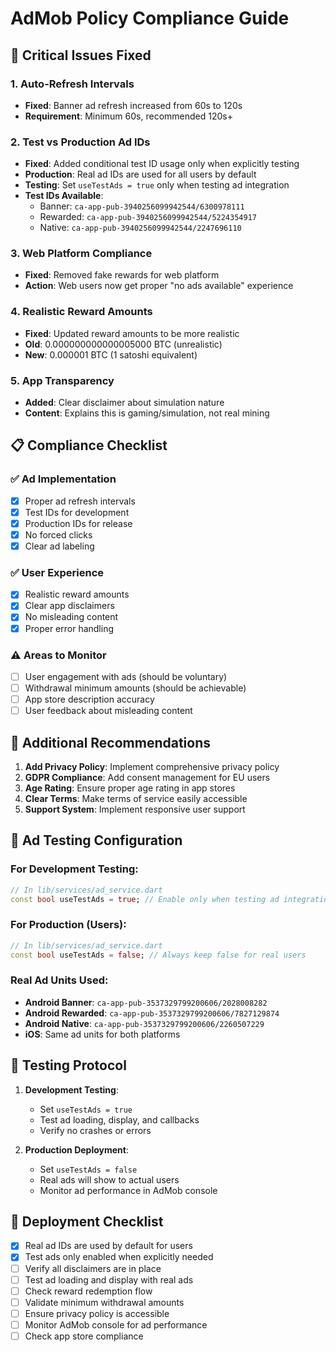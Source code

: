 # AdMob Policy Compliance Guide

## 🚨 Critical Issues Fixed

### 1. Auto-Refresh Intervals
- **Fixed**: Banner ad refresh increased from 60s to 120s
- **Requirement**: Minimum 60s, recommended 120s+

### 2. Test vs Production Ad IDs
- **Fixed**: Added conditional test ID usage only when explicitly testing
- **Production**: Real ad IDs are used for all users by default
- **Testing**: Set `useTestAds = true` only when testing ad integration
- **Test IDs Available**:
  - Banner: `ca-app-pub-3940256099942544/6300978111`
  - Rewarded: `ca-app-pub-3940256099942544/5224354917`
  - Native: `ca-app-pub-3940256099942544/2247696110`

### 3. Web Platform Compliance
- **Fixed**: Removed fake rewards for web platform
- **Action**: Web users now get proper "no ads available" experience

### 4. Realistic Reward Amounts
- **Fixed**: Updated reward amounts to be more realistic
- **Old**: 0.000000000000005000 BTC (unrealistic)
- **New**: 0.000001 BTC (1 satoshi equivalent)

### 5. App Transparency
- **Added**: Clear disclaimer about simulation nature
- **Content**: Explains this is gaming/simulation, not real mining

## 📋 Compliance Checklist

### ✅ Ad Implementation
- [x] Proper ad refresh intervals
- [x] Test IDs for development
- [x] Production IDs for release
- [x] No forced clicks
- [x] Clear ad labeling

### ✅ User Experience
- [x] Realistic reward amounts
- [x] Clear app disclaimers
- [x] No misleading content
- [x] Proper error handling

### ⚠️ Areas to Monitor
- [ ] User engagement with ads (should be voluntary)
- [ ] Withdrawal minimum amounts (should be achievable)
- [ ] App store description accuracy
- [ ] User feedback about misleading content

## 🔧 Additional Recommendations

1. **Add Privacy Policy**: Implement comprehensive privacy policy
2. **GDPR Compliance**: Add consent management for EU users
3. **Age Rating**: Ensure proper age rating in app stores
4. **Clear Terms**: Make terms of service easily accessible
5. **Support System**: Implement responsive user support

## 🔧 Ad Testing Configuration

### For Development Testing:
```dart
// In lib/services/ad_service.dart
const bool useTestAds = true; // Enable only when testing ad integration
```

### For Production (Users):
```dart
// In lib/services/ad_service.dart  
const bool useTestAds = false; // Always keep false for real users
```

### Real Ad Units Used:
- **Android Banner**: `ca-app-pub-3537329799200606/2028008282`
- **Android Rewarded**: `ca-app-pub-3537329799200606/7827129874`
- **Android Native**: `ca-app-pub-3537329799200606/2260507229`
- **iOS**: Same ad units for both platforms

## 📝 Testing Protocol

1. **Development Testing**: 
   - Set `useTestAds = true` 
   - Test ad loading, display, and callbacks
   - Verify no crashes or errors

2. **Production Deployment**:
   - Set `useTestAds = false`
   - Real ads will show to actual users
   - Monitor ad performance in AdMob console

## 🚀 Deployment Checklist

- [x] Real ad IDs are used by default for users
- [x] Test ads only enabled when explicitly needed
- [ ] Verify all disclaimers are in place
- [ ] Test ad loading and display with real ads
- [ ] Check reward redemption flow
- [ ] Validate minimum withdrawal amounts
- [ ] Ensure privacy policy is accessible
- [ ] Monitor AdMob console for ad performance
- [ ] Check app store compliance